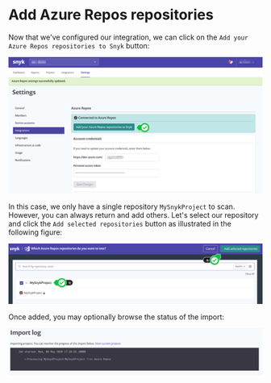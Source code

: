 # Add Azure Repos repositories

Now that we've configured our integration, we can click on the `Add your Azure Repos repositories to Snyk` button:

![](../../../.gitbook/assets/snyk_scan_10.png)

In this case, we only have a single repository `MySnykProject` to scan. However, you can always return and add others. Let's select our repository and click the `Add selected repositories` button as illustrated in the following figure:

![](../../../.gitbook/assets/snyk_scan_11.png)

Once added, you may optionally browse the status of the import:

![](../../../.gitbook/assets/snyk_scan_12.png)

